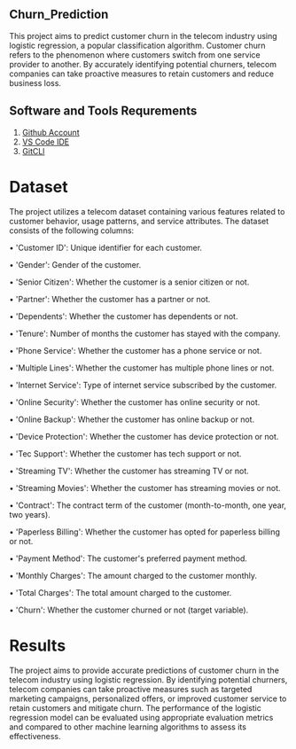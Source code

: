 ## Churn_Prediction
This project aims to predict customer churn in the telecom industry using logistic regression, a popular classification algorithm. Customer churn refers to the phenomenon where customers switch from one service provider to another. By accurately identifying potential churners, telecom companies can take proactive measures to retain customers and reduce business loss.

## Software and Tools Requrements

1. [Github Account](https://github.com)
2. [VS Code IDE](https://code.visualstudio.com/)
3. [GitCLl](https://git-scm.com/book/en/v2/Getting-Started-The-Command-Line)


# Dataset
The project utilizes a telecom dataset containing various features related to customer behavior, usage patterns, and service attributes. 
The dataset consists of the following columns:

•	'Customer ID': Unique identifier for each customer.

•	'Gender': Gender of the customer.

•	'Senior Citizen': Whether the customer is a senior citizen or not.

•	'Partner': Whether the customer has a partner or not.

•	'Dependents': Whether the customer has dependents or not.

•	'Tenure': Number of months the customer has stayed with the company.

•	'Phone Service': Whether the customer has a phone service or not.

•	'Multiple Lines': Whether the customer has multiple phone lines or not.

•	'Internet Service': Type of internet service subscribed by the customer.

•	'Online Security': Whether the customer has online security or not.

•	'Online Backup': Whether the customer has online backup or not.

•	'Device Protection': Whether the customer has device protection or not.

•	'Tec Support': Whether the customer has tech support or not.

•	'Streaming TV': Whether the customer has streaming TV or not.

•	'Streaming Movies': Whether the customer has streaming movies or not.

•	'Contract': The contract term of the customer (month-to-month, one year, two years).

•	'Paperless Billing': Whether the customer has opted for paperless billing or not.

•	'Payment Method': The customer's preferred payment method.

•	'Monthly Charges': The amount charged to the customer monthly.

•	'Total Charges': The total amount charged to the customer.

•	'Churn': Whether the customer churned or not (target variable).

# Results
The project aims to provide accurate predictions of customer churn in the telecom industry using logistic regression. 
By identifying potential churners, telecom companies can take proactive measures such as targeted marketing campaigns, personalized offers, or improved customer service to retain customers and mitigate churn. The performance of the logistic regression model can be evaluated using appropriate evaluation metrics and compared to other machine learning algorithms to assess its effectiveness.
